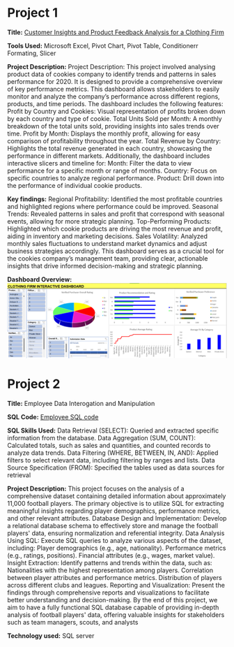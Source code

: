 # Project 1

**Title:** [Customer Insights and Product Feedback Analysis for a Clothing Firm](https://github.com/Osiwi/github.io/blob/main/Clothing%20Firm%20Data%20Cleaned.xlsx)

**Tools Used:** Microsoft Excel, Pivot Chart, Pivot Table, Conditionerr Formating, Slicer

**Project Description:** Project Description: This project involved analysing product data of cookies company to identify trends and patterns in sales performance for 2020. It is designed to provide a comprehensive overview of key performance metrics. This dashboard allows stakeholders to easily monitor and analyze the company’s performance across different regions, products, and time periods. The dashboard includes the following features:
Profit by Country and Cookies: Visual representation of profits broken down by each country and type of cookie.
Total Units Sold per Month: A monthly breakdown of the total units sold, providing insights into sales trends over time.
Profit by Month: Displays the monthly profit, allowing for easy comparison of profitability throughout the year.
Total Revenue by Country: Highlights the total revenue generated in each country, showcasing the performance in different markets.
Additionally, the dashboard includes interactive slicers and timeline for:
Month: Filter the data to view performance for a specific month or range of months.
Country: Focus on specific countries to analyze regional performance.
Product: Drill down into the performance of individual cookie products.
 
**Key findings:**
Regional Profitability: Identified the most profitable countries and highlighted regions where performance could be improved.
Seasonal Trends: Revealed patterns in sales and profit that correspond with seasonal events, allowing for more strategic planning.
Top-Performing Products: Highlighted which cookie products are driving the most revenue and profit, aiding in inventory and marketing decisions.
Sales Volatility: Analyzed monthly sales fluctuations to understand market dynamics and adjust business strategies accordingly.
This dashboard serves as a crucial tool for the cookies company’s management team, providing clear, actionable insights that drive informed decision-making and strategic planning.

**Dashboard Overview:** 
![Clothing](Clothing.png)

# Project 2

**Title:**
Employee Data Interogation and Manipulation

**SQL Code:**
[Employee SQL code](https://github.com/Osiwi/github.io/blob/main/Employee.SQL)

**SQL Skills Used:**
Data Retrieval (SELECT): Queried and extracted specific information from the database.
Data Aggregation (SUM, COUNT): Calculated totals, such as sales and quantities, and counted records to analyze data trends.
Data Filtering (WHERE, BETWEEN, IN, AND): Applied filters to select relevant data, including filtering by ranges and lists.
Data Source Specification (FROM): Specified the tables used as data sources for retrieval
 
**Project Description:**
This project focuses on the analysis of a comprehensive dataset containing detailed information about approximately 11,000 football players. The primary objective is to utilize SQL for extracting meaningful insights regarding player demographics, performance metrics, and other relevant attributes.
Database Design and Implementation: Develop a relational database schema to effectively store and manage the football players' data, ensuring normalization and referential integrity.
Data Analysis Using SQL: Execute SQL queries to analyze various aspects of the dataset, including: Player demographics (e.g., age, nationality). Performance metrics (e.g., ratings, positions). Financial attributes (e.g., wages, market value).
Insight Extraction: Identify patterns and trends within the data, such as: Nationalities with the highest representation among players. Correlation between player attributes and performance metrics. Distribution of players across different clubs and leagues.
Reporting and Visualization: Present the findings through comprehensive reports and visualizations to facilitate better understanding and decision-making. By the end of this project, we aim to have a fully functional SQL database capable of providing in-depth analysis of football players' data, offering valuable insights for stakeholders such as team managers, scouts, and analysts

**Technology used:** 
SQL server
